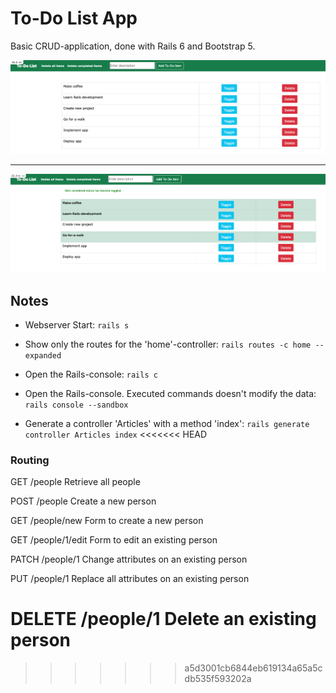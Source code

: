 # To-Do List App

Basic CRUD-application, done with Rails 6 and Bootstrap 5.

<div style="text-align: center">
  <div><img src="./images/image_1.png" alt="screenshot 1" width="800" /></div>
  <hr />
  <div><img src="./images/image_2.png" alt="screenshot 2" width="800" /></div>
</div>

## Notes

- Webserver Start: `rails s`

- Show only the routes for the 'home'-controller: `rails routes -c home --expanded`

- Open the Rails-console: `rails c`

- Open the Rails-console. Executed commands doesn't modify the data: `rails console --sandbox`

- Generate a controller 'Articles' with a method 'index': `rails generate controller Articles index`
<<<<<<< HEAD

### Routing

GET /people Retrieve all people

POST /people Create a new person

GET /people/new Form to create a new person

GET /people/1/edit Form to edit an existing person

PATCH /people/1 Change attributes on an existing person

PUT /people/1 Replace all attributes on an existing person

DELETE /people/1 Delete an existing person
=======
>>>>>>> a5d3001cb6844eb619134a65a5cdb535f593202a
